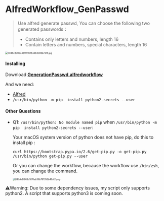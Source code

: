 # AlfredWorkflow_GenPasswd
>  Use  alfred generate passwd, You can choose the following two generated passwords：
>
>  - Contains only letters and numbers, length 16
>  - Contain letters and numbers, special characters, length 16

<img src="https://img.vaala.cloud/images/2021/03/02/3046c8d90c43111f10f84463006b72f5.jpg" alt="3046c8d90c43111f10f84463006b72f5.jpg" style="zoom:50%;" />

#### Installing

Download [**GenerationPasswd.alfredworkflow**](https://github.com/Mech0n/AlfredWorkflow_GenPasswd/raw/main/GenerationPasswd.alfredworkflow)

And we need:

- [Alfred](https://www.alfredapp.com/)
- `/usr/bin/python -m pip  install python2-secrets --user`

#### Other Questions

- Q1: `/usr/bin/python: No module named pip` when `/usr/bin/python -m pip  install python2-secrets --user`:

  Your macOS system version of python does not have pip, do this to install pip :

  ```shell
  curl https://bootstrap.pypa.io/2.6/get-pip.py -o get-pip.py
  /usr/bin/python get-pip.py --user
  ```

  Or you can change the workflow, because the workflow use `/bin/zsh`, you can change the command.

  <img src="https://img.vaala.cloud/images/2021/01/26/897de8f669d1f70ab39b781356b48a12.png" alt="897de8f669d1f70ab39b781356b48a12.png" style="zoom:50%;" />

⚠️Warning: Due to some dependency issues, my script only supports python2. A script that supports python3 is coming soon.

